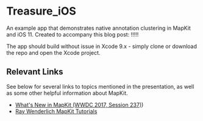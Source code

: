 # Treasure_iOS
An example app that demonstrates native annotation clustering in MapKit and iOS 11. Created to accompany this blog post: !!!!!

The app should build without issue in Xcode 9.x - simply clone or download the repo and open the Xcode project.

## Relevant Links
See below for several links to topics mentioned in the presentation, as well as some other helpful information about MapKit.

* [What's New in MapKit (WWDC 2017, Session 237)](https://developer.apple.com/videos/play/wwdc2017/237/))
* [Ray Wenderlich MapKit Tutorials](https://www.raywenderlich.com/tag/mapkit)

